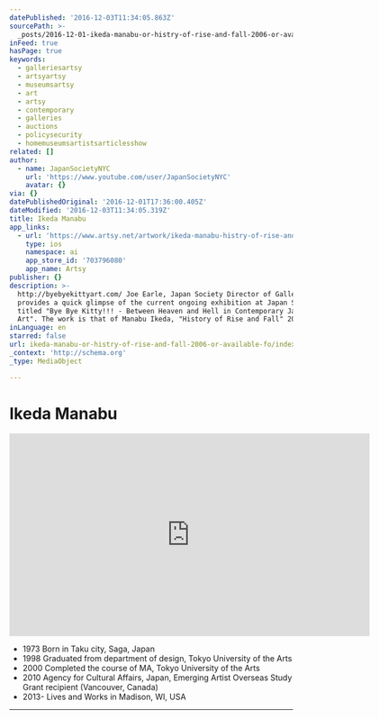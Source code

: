```yaml
---
datePublished: '2016-12-03T11:34:05.863Z'
sourcePath: >-
  _posts/2016-12-01-ikeda-manabu-or-histry-of-rise-and-fall-2006-or-available-fo.md
inFeed: true
hasPage: true
keywords:
  - galleriesartsy
  - artsyartsy
  - museumsartsy
  - art
  - artsy
  - contemporary
  - galleries
  - auctions
  - policysecurity
  - homemuseumsartistsarticlesshow
related: []
author:
  - name: JapanSocietyNYC
    url: 'https://www.youtube.com/user/JapanSocietyNYC'
    avatar: {}
via: {}
datePublishedOriginal: '2016-12-01T17:36:00.405Z'
dateModified: '2016-12-03T11:34:05.319Z'
title: Ikeda Manabu
app_links:
  - url: 'https://www.artsy.net/artwork/ikeda-manabu-histry-of-rise-and-fall'
    type: ios
    namespace: ai
    app_store_id: '703796080'
    app_name: Artsy
publisher: {}
description: >-
  http://byebyekittyart.com/ Joe Earle, Japan Society Director of Gallery,
  provides a quick glimpse of the current ongoing exhibition at Japan Society,
  titled "Bye Bye Kitty!!! - Between Heaven and Hell in Contemporary Japanese
  Art". The work is that of Manabu Ikeda, "History of Rise and Fall" 2006.
inLanguage: en
starred: false
url: ikeda-manabu-or-histry-of-rise-and-fall-2006-or-available-fo/index.html
_context: 'http://schema.org'
_type: MediaObject

---
```

# Ikeda Manabu

<iframe src="https://cdn.embedly.com/widgets/media.html?src=https%3A%2F%2Fwww.youtube.com%2Fembed%2FoovPt6X-4zU%3Ffeature%3Doembed&amp;url=http%3A%2F%2Fwww.youtube.com%2Fwatch%3Fv%3DoovPt6X-4zU&amp;image=https%3A%2F%2Fi.ytimg.com%2Fvi%2FoovPt6X-4zU%2Fhqdefault.jpg&amp;key=b7d04c9b404c499eba89ee7072e1c4f7&amp;type=text%2Fhtml&amp;schema=youtube" width="640" height="360" scrolling="no" frameborder="0" allowfullscreen="" style=""></iframe>

* 1973 Born in Taku city, Saga, Japan
* 1998 Graduated from department of design, Tokyo University of the Arts
* 2000 Completed the course of MA, Tokyo University of the Arts
* 2010 Agency for Cultural Affairs, Japan, Emerging Artist Overseas Study Grant recipient (Vancouver, Canada)
* 2013- Lives and Works in Madison, WI, USA

---